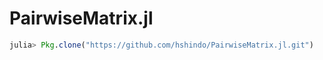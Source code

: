 # PairwiseMatrix.jl

```julia
julia> Pkg.clone("https://github.com/hshindo/PairwiseMatrix.jl.git")
```
